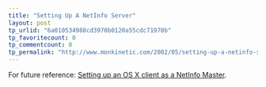 ```yaml
---
title: "Setting Up A NetInfo Server"
layout: post
tp_urlid: "6a010534988cd3970b0120a55cdc71970b"
tp_favoritecount: 0
tp_commentcount: 0
tp_permalink: "http://www.monkinetic.com/2002/05/setting-up-a-netinfo-server.html"
---
```

For future reference: <a href="http://pages.unisonfree.net/mswift/osx/32nimaster.html">Setting up an OS X client as a NetInfo Master</a>.
